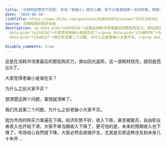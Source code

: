 ```yaml
---
title: '乌鸦校尉赞同了回答: 多地「老破小」成交火爆，有不少房源挂牌一天内秒售，释放了哪些信号？将对楼市带来哪些影响？'
date: '2024-06-10'
linkTitle: https://www.zhihu.com/question/658503076/answer/3525330342
source: 乌鸦校尉的知乎动态
description: <p data-pid="ueOtDUJ6">这是在消耗市场里最后的那批购买力，类似回光返照，这一波耗材烧完，就彻底芭比Q了。</p><p
  data-pid="tgjhXCbG">大家觉得老破小是谁在买？</p><p data-pid="z2vNQhTK">为什么之前大家不买？</p><p data-pid="FAjSRAx8">想清楚这两个问题，事情就清晰了。</p><p
  data-pid="YjoxB2yT">我们先说第二个问题，为什么之前老破小大家不买。</p><p data-pid="IkzxKuLd">因为市场的购买力普遍在下降。经济形势不好，收入下跌，甚至被裁员，自由职业者收入也开始下滑，大家不单当期收入下降了，更可怕的是，未来的预期收入也下降了，市场信心自然就下降，大家必然会收缩开支。尤其是买房这种涉及到未来几十年开
  ...
disable_comments: true
---
```

<p data-pid="ueOtDUJ6">这是在消耗市场里最后的那批购买力，类似回光返照，这一波耗材烧完，就彻底芭比Q了。</p><p data-pid="tgjhXCbG">大家觉得老破小是谁在买？</p><p data-pid="z2vNQhTK">为什么之前大家不买？</p><p data-pid="FAjSRAx8">想清楚这两个问题，事情就清晰了。</p><p data-pid="YjoxB2yT">我们先说第二个问题，为什么之前老破小大家不买。</p><p data-pid="IkzxKuLd">因为市场的购买力普遍在下降。经济形势不好，收入下跌，甚至被裁员，自由职业者收入也开始下滑，大家不单当期收入下降了，更可怕的是，未来的预期收入也下降了，市场信心自然就下降，大家必然会收缩开支。尤其是买房这种涉及到未来几十年开 ...